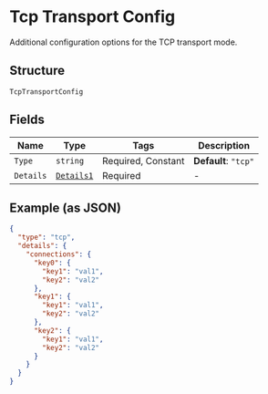 
# Tcp Transport Config

Additional configuration options for the TCP transport mode.

## Structure

`TcpTransportConfig`

## Fields

| Name | Type | Tags | Description |
|  --- | --- | --- | --- |
| `Type` | `string` | Required, Constant | **Default**: `"tcp"` |
| `Details` | [`Details1`](../../doc/models/details-1.md) | Required | - |

## Example (as JSON)

```json
{
  "type": "tcp",
  "details": {
    "connections": {
      "key0": {
        "key1": "val1",
        "key2": "val2"
      },
      "key1": {
        "key1": "val1",
        "key2": "val2"
      },
      "key2": {
        "key1": "val1",
        "key2": "val2"
      }
    }
  }
}
```

